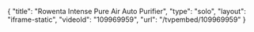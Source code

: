 {
    "title": "Rowenta Intense Pure Air Auto Purifier",
    "type": "solo",
    "layout": "iframe-static",
    "videoId": "109969959",
    "url": "\/tvpembed\/109969959"
}